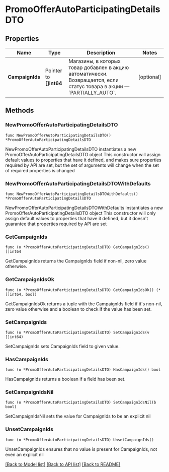 # PromoOfferAutoParticipatingDetailsDTO

## Properties

Name | Type | Description | Notes
------------ | ------------- | ------------- | -------------
**CampaignIds** | Pointer to **[]int64** | Магазины, в которых товар добавлен в акцию автоматически.  Возвращается, если статус товара в акции — &#x60;PARTIALLY_AUTO&#x60;.  | [optional] 

## Methods

### NewPromoOfferAutoParticipatingDetailsDTO

`func NewPromoOfferAutoParticipatingDetailsDTO() *PromoOfferAutoParticipatingDetailsDTO`

NewPromoOfferAutoParticipatingDetailsDTO instantiates a new PromoOfferAutoParticipatingDetailsDTO object
This constructor will assign default values to properties that have it defined,
and makes sure properties required by API are set, but the set of arguments
will change when the set of required properties is changed

### NewPromoOfferAutoParticipatingDetailsDTOWithDefaults

`func NewPromoOfferAutoParticipatingDetailsDTOWithDefaults() *PromoOfferAutoParticipatingDetailsDTO`

NewPromoOfferAutoParticipatingDetailsDTOWithDefaults instantiates a new PromoOfferAutoParticipatingDetailsDTO object
This constructor will only assign default values to properties that have it defined,
but it doesn't guarantee that properties required by API are set

### GetCampaignIds

`func (o *PromoOfferAutoParticipatingDetailsDTO) GetCampaignIds() []int64`

GetCampaignIds returns the CampaignIds field if non-nil, zero value otherwise.

### GetCampaignIdsOk

`func (o *PromoOfferAutoParticipatingDetailsDTO) GetCampaignIdsOk() (*[]int64, bool)`

GetCampaignIdsOk returns a tuple with the CampaignIds field if it's non-nil, zero value otherwise
and a boolean to check if the value has been set.

### SetCampaignIds

`func (o *PromoOfferAutoParticipatingDetailsDTO) SetCampaignIds(v []int64)`

SetCampaignIds sets CampaignIds field to given value.

### HasCampaignIds

`func (o *PromoOfferAutoParticipatingDetailsDTO) HasCampaignIds() bool`

HasCampaignIds returns a boolean if a field has been set.

### SetCampaignIdsNil

`func (o *PromoOfferAutoParticipatingDetailsDTO) SetCampaignIdsNil(b bool)`

 SetCampaignIdsNil sets the value for CampaignIds to be an explicit nil

### UnsetCampaignIds
`func (o *PromoOfferAutoParticipatingDetailsDTO) UnsetCampaignIds()`

UnsetCampaignIds ensures that no value is present for CampaignIds, not even an explicit nil

[[Back to Model list]](../README.md#documentation-for-models) [[Back to API list]](../README.md#documentation-for-api-endpoints) [[Back to README]](../README.md)


